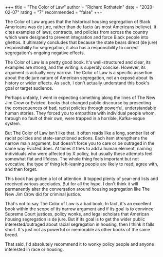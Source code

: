 +++
title = "The Color of Law"
author = "Richard Rothstein"
date = "2020-02-07"
rating = "7"
recommended = "false"
+++

The Color of Law argues that the historical housing segregation of Black Americans was de jure, rather than de facto (as most Americans believe). It cites examples of laws, contracts, and policies from across the country which were designed to prevent integration and force Black people into ghettos. It ultimately concludes that because the state bears direct (de jure) responsibility for segregation, it also has a responsibility to correct segregation's ongoing negative effects.

The Color of Law is a pretty good book. It's well-structured and clear, its examples are strong, and the writing is superbly concise. However, its argument is actually very narrow. The Color of Law is a specific assertion about the de jure nature of American segregation, not an exposé about its history or wider effects. As such, I don't actually understand this book's goal or target audience.

Perhaps unfairly, I went in expecting something along the lines of The New Jim Crow or Evicted, books that changed public discourse by presenting the consequences of bad, racist policies through powerful, understandable human stories. They forced you to empathize with individual people whom, through no fault of their own, were trapped in a horrible, Kafka-esque system.

But The Color of Law isn't like that. It often reads like a long, somber list of racist policies and state-sanctioned actions. Each item strengthens the narrow main argument, but doesn't force you to care or be outraged in the same way Evicted does. At times it tries to add a human element, naming individuals who were affected by X policy, but usually these attempts feel somewhat flat and lifeless. The whole thing feels important but not evocative, the type of thing left-leaning people are likely to read, agree with, and then forget.

This book has gotten a lot of attention. It topped plenty of year-end lists and received various accolades. But for all the hype, I don't think it will permanently alter the conversation around housing segregation like The New Jim Crow did for criminal justice.

That's not to say The Color of Law is a bad book. In fact, it's an excellent book within the scope of its narrow argument and if its goal is to convince Supreme Court justices, policy wonks, and legal scholars that American housing segregation is de jure. But if its goal is to get the wider public interested/outraged about racial segregation in housing, then I think it falls short. It's just not as powerful or memorable as other books of the same breed.

That said, I'd absolutely recommend it to wonky policy people and anyone interested in race or housing.
